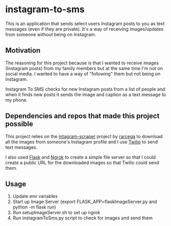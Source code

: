 # instagram-to-sms
This is an application that sends select users Instagram posts to you as text messages (even if they are private). It's a way of receiving images/updates from someone without being on Instagram.

## Motivation
The reasoning for this project because is that I wanted to receive images (Instagram posts) from my family members but at the same time I'm not on social media. I wanted to have a way of "following" them but not being on Instagram. 

Instagram To SMS checks for new Instagram posts from a list of people and when it finds new posts it sends the image and caption as a text message to my phone.


## Dependencies and repos that made this project possible
This project relies on the [intagram-scraper](https://github.com/rarcega/instagram-scraper) project by [rarcega](https://github.com/rarcega) to download all the images from someone's Instagram profile and I use [Twilio](http://twilio.com) to send text messages.

I also used [Flask](http://flask.pocoo.org/) and [Ngrok](https://ngrok.com/) to create a simple file server so that I could create a public URL for the downloaded images so that Twilio could send them.

## Usage
1. Update env variables 
2. Start up Image Server (export FLASK_APP=flaskImageServer.py and python -m flask run)
3. Run setupImageServer.sh to set up ngrok
4. Run instagramToSms.py script to check for images and send them
